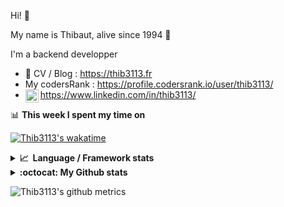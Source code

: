 Hi! 👋

My name is Thibaut, alive since 1994 🍷

I'm a backend developper

-   📝 CV / Blog : https://thib3113.fr
-   My codersRank : https://profile.codersrank.io/user/thib3113/
-   <a href="https://www.linkedin.com/in/thib3113/"><img align="left" alt="Thib3113's Linkedin" width="21px" src="https://img.icons8.com/color/48/linkedin.png" /></a> https://www.linkedin.com/in/thib3113/

📊 **This week I spent my time on**

[![Thib3113's wakatime](https://github-readme-stats.vercel.app/api/wakatime?username=thib3113&layout=default&theme=dracula&langs_count=6&hide_title=true&hide_border=true)](https://wakatime.com/@thib3113)

<details>
  <summary><b>📈&nbsp;&nbsp;Language&nbsp;/&nbsp;Framework stats</b></summary>
  <br/>  
  <a href='https://profile.codersrank.io/user/thib3113/'>
  <img src='http://cr-skills-chart-widget.azurewebsites.net/api/api?username=thib3113&padding=30&skills=php,batchfile,javascript,less,mysql,reactjs,scss,shell,typescript,vue'>
  </a>
</details>

<details>
  <summary><b>:octocat: My Github stats</b></summary>
  <br/>  
  
  <img src="https://github-readme-stats.vercel.app/api?username=thib3113&theme=dracula&show_icons=true&" alt="Thib3113's GitHub stats" />

<!--START_SECTION:activity-->

1. 🎉 Merged PR [#283](https://github.com/thib3113/vban/pull/283) in [thib3113/vban](https://github.com/thib3113/vban)
2. 🎉 Merged PR [#56](https://github.com/thib3113/node-crowdsec/pull/56) in [thib3113/node-crowdsec](https://github.com/thib3113/node-crowdsec)
3. 🎉 Merged PR [#285](https://github.com/thib3113/vban/pull/285) in [thib3113/vban](https://github.com/thib3113/vban)
4. 🎉 Merged PR [#284](https://github.com/thib3113/vban/pull/284) in [thib3113/vban](https://github.com/thib3113/vban)
5. 🎉 Merged PR [#282](https://github.com/thib3113/vban/pull/282) in [thib3113/vban](https://github.com/thib3113/vban)
 <!--END_SECTION:activity-->

</details>

![Thib3113's github metrics](https://gist.githubusercontent.com/thib3113/83a96e16f8bca103f1b0e376186c66ec/raw/github-metrics.svg)
